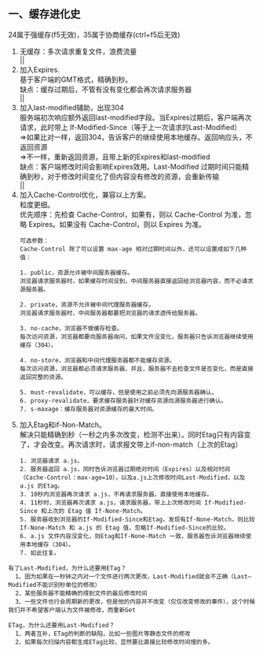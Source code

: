 ## 一、缓存进化史  
24属于强缓存(f5无效)，35属于协商缓存(ctrl+f5后无效)
1. 无缓存：多次请求重复文件，浪费流量  
||  
2. 加入Expires.  
   基于客户端的GMT格式，精确到秒。  
   缺点：缓存过期后，不管有没有变化都会再次请求服务器  
||  
3. 加入last-modified辅助，出现304  
   服务端初次响应额外返回last-modified字段。当Expires过期后，客户端再次请求，此时带上 If-Modified-Since（等于上一次请求的Last-Modified）  
   =>如果比对一样，返回304，告诉客户的继续使用本地缓存。返回响应头，不返回资源  
   =>不一样，重新返回资源，且带上新的Expires和last-modified  
   缺点：客户端修改时间会影响Expires效用。Last-Modified 过期时间只能精确到秒，对于修改时间变化了但内容没有修改的资源，会重新传输  
||  
4. 加入Cache-Control优化，兼容以上方案。  
   粒度更细。  
   优先顺序：先检查 Cache-Control，如果有，则以 Cache-Control 为准，忽略 Expires。如果没有 Cache-Control，则以 Expires 为准。  
   ~~~  
   可选参数：
   Cache-Control 除了可以设置 max-age 相对过期时间以外，还可以设置成如下几种值：
   
   1. public，资源允许被中间服务器缓存。
   浏览器请求服务器时，如果缓存时间没到，中间服务器直接返回给浏览器内容，而不必请求源服务器。
   
   2. private，资源不允许被中间代理服务器缓存。
   浏览器请求服务器时，中间服务器都要把浏览器的请求透传给服务器。
   
   3. no-cache，浏览器不做缓存检查。
   每次访问资源，浏览器都要向服务器询问，如果文件没变化，服务器只告诉浏览器继续使用缓存（304）。
   
   4. no-store，浏览器和中间代理服务器都不能缓存资源。
   每次访问资源，浏览器都必须请求服务器，并且，服务器不去检查文件是否变化，而是直接返回完整的资源。
   
   5. must-revalidate，可以缓存，但是使用之前必须先向源服务器确认。
   6. proxy-revalidate，要求缓存服务器针对缓存资源向源服务器进行确认。
   7. s-maxage：缓存服务器对资源缓存的最大时间。
   ~~~   
5. 加入Etag和if-Non-Match。  
   解决只能精确到秒（一秒之内多次改变，检测不出来）。同时Etag只有内容变了，才会改变。再次请求时，请求报文带上if-non-match（上次的Etag）  
   ~~~  
   1. 浏览器请求 a.js。
   2. 服务器返回 a.js，同时告诉浏览器过期绝对时间（Expires）以及相对时间（Cache-Control：max-age=10），以及a.js上次修改时间Last-Modified，以及 a.js 的Etag。
   3. 10秒内浏览器再次请求 a.js，不再请求服务器，直接使用本地缓存。
   4. 11秒时，浏览器再次请求 a.js，请求服务器，带上上次修改时间 If-Modified-Since 和上次的 Etag 值 If-None-Match。
   5. 服务器收到浏览器的If-Modified-Since和Etag，发现有If-None-Match，则比较 If-None-Match 和 a.js 的 Etag 值，忽略If-Modified-Since的比较。
   6. a.js 文件内容没变化，则Etag和If-None-Match 一致，服务器告诉浏览器继续使用本地缓存（304）。
   7. 如此往复。
   ~~~    
```   
有了Last-Modified，为什么还要用ETag？  
  1、因为如果在一秒钟之内对一个文件进行两次更改，Last-Modified就会不正确（Last—Modified不能识别秒单位的修改）  
  2、某些服务器不能精确的得到文件的最后修改时间  
  3、一些文件也行会周期新的更改，但是他的内容并不改变（仅仅改变修改的事件），这个时候我们并不希望客户端认为文件被修改，而重新Get  

ETag，为什么还要用Last-Modified？  
  1、两者互补，ETag的判断的缺陷，比如一些图片等静态文件的修改  
  2、如果每次扫描内容都生成ETag比较，显然要比直接比较修改时间慢的多。  
```
